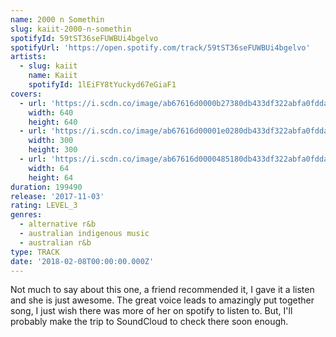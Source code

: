 ```yaml
---
name: 2000 n Somethin
slug: kaiit-2000-n-somethin
spotifyId: 59tST36seFUWBUi4bgelvo
spotifyUrl: 'https://open.spotify.com/track/59tST36seFUWBUi4bgelvo'
artists:
  - slug: kaiit
    name: Kaiit
    spotifyId: 1lEiFY8tYuckyd67eGiaF1
covers:
  - url: 'https://i.scdn.co/image/ab67616d0000b27380db433df322abfa0fdda20a'
    width: 640
    height: 640
  - url: 'https://i.scdn.co/image/ab67616d00001e0280db433df322abfa0fdda20a'
    width: 300
    height: 300
  - url: 'https://i.scdn.co/image/ab67616d0000485180db433df322abfa0fdda20a'
    width: 64
    height: 64
duration: 199490
release: '2017-11-03'
rating: LEVEL_3
genres:
  - alternative r&b
  - australian indigenous music
  - australian r&b
type: TRACK
date: '2018-02-08T00:00:00.000Z'
---
```

Not much to say about this one, a friend recommended it, I gave it a listen and she is just
awesome. The great voice leads to amazingly put together song, I just wish there was more of
her on spotify to listen to. But, I'll probably make the trip to SoundCloud to check there
soon enough.
